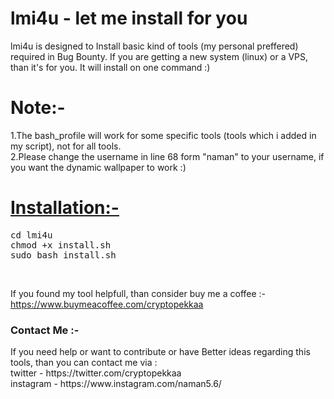 <h1> lmi4u - let me install for you </h1>

lmi4u is designed to Install basic kind of tools (my personal preffered) required in Bug Bounty. 
If you are getting a new system (linux) or a VPS, than it's for you. It will install on one command :)

<h1>Note:- </h1>

1.The bash_profile will work for some specific tools (tools which i added in my script), not for all tools. <br>
2.Please change the username in line 68 form "naman" to your username, if you want the dynamic wallpaper to work :)


<h1><u><b>Installation:- </b></u></h1>

<pre>cd lmi4u
chmod +x install.sh
sudo bash install.sh
</pre>
<br>


If you found my tool helpfull, than consider buy me a coffee :-
https://www.buymeacoffee.com/cryptopekkaa 

<h3>Contact Me :- </h3>
If you need help or want to contribute or have Better ideas regarding this tools, than you can contact me via : <br>
twitter   - https://twitter.com/cryptopekkaa 
<br>
instagram - https://www.instagram.com/naman5.6/
